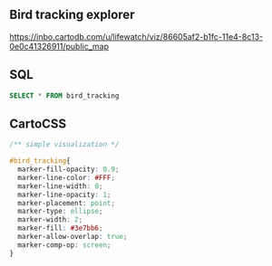 ## Bird tracking explorer

<https://inbo.cartodb.com/u/lifewatch/viz/86605af2-b1fc-11e4-8c13-0e0c41326911/public_map>

## SQL

```SQL
SELECT * FROM bird_tracking
```

## CartoCSS

```CSS
/** simple visualization */

#bird_tracking{
  marker-fill-opacity: 0.9;
  marker-line-color: #FFF;
  marker-line-width: 0;
  marker-line-opacity: 1;
  marker-placement: point;
  marker-type: ellipse;
  marker-width: 2;
  marker-fill: #3e7bb6;
  marker-allow-overlap: true;
  marker-comp-op: screen;
}
```
